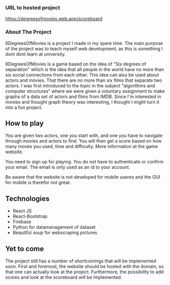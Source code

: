 ### URL to hosted project
https://degreesofmovies.web.app/scoreboard

### About The Project
6DegreesOfMovies is a project I made in my spare time. The main purpose of the project was to teach myself web development, as this is something I dont dont learn at university. 

6DegreesOfMovies is a game based on the idea of ​​"Six degrees of separation" which is the idea that all people in the world have no more than six social connections from each other. This idea can also be used about actors and movies. That there are no more than six films that separate two actors. I was first introduced to the topic in the subject "algorithms and computer structures" where we were given a voluntary assignment to make graphs of a data set of actors and films from IMDB. Since I'm interested in movies and thought graph theory was interesting, I thought I might turn it into a fun project.




## How to play
You are given two actors, one you start with, and one you have to navigate through movies and actors to find. You will then get a score based on how many moves you used, time and difficulty. More information at the game website.

You need to sign up for playing. You do not have to authenticate or confirm your email. The email is only used as an id to your account.

Be aware that the website is not developed for mobile useres and the GUI for mobile is therefor not great.


## Technologies

* React JS
* React-Bootstrap
* Firebase
* Python for datamanagement of dataset
* Beautiful soup for webscraping pictures

## Yet to come
The project still has a number of shortcomings that will be implemented soon. First and foremost, the website should be hosted with the domain, so that one can actually look at the project. Furthermore, the possibility to add scores and look at the scoreboard will be implemented.



